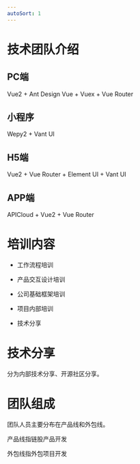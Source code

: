 ```yaml
---
autoSort: 1
---
```

# 技术团队介绍

## **PC端**

Vue2 + Ant Design Vue + Vuex + Vue Router

## **小程序**

Wepy2 + Vant UI

## **H5端**

Vue2 +  Vue Router + Element UI + Vant UI

## APP端

APICloud + Vue2 + Vue Router

# 培训内容

- 工作流程培训

- 产品交互设计培训

- 公司基础框架培训

- 项目内部培训

- 技术分享

# 技术分享

分为内部技术分享、开源社区分享。

# 团队组成

团队人员主要分布在产品线和外包线。

产品线指链股产品开发

外包线指外包项目开发

